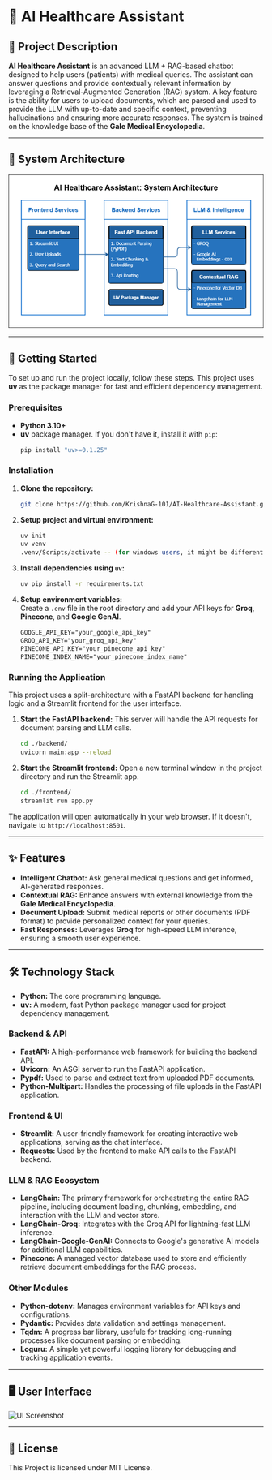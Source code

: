 # 🏥 AI Healthcare Assistant

## 📝 Project Description

**AI Healthcare Assistant** is an advanced LLM + RAG-based chatbot designed to help users (patients) with medical queries. The assistant can answer questions and provide contextually relevant information by leveraging a Retrieval-Augmented Generation (RAG) system. A key feature is the ability for users to upload documents, which are parsed and used to provide the LLM with up-to-date and specific context, preventing hallucinations and ensuring more accurate responses. The system is trained on the knowledge base of the **Gale Medical Encyclopedia**.

---

## 📐 System Architecture
![System Architecture](https://github.com/KrishnaG-101/AI-Healthcare-Assistant/blob/main/AI%20Healthcare%20Assistant%20System%20Architecture.png)

---

## 🚀 Getting Started

To set up and run the project locally, follow these steps. This project uses **uv** as the package manager for fast and efficient dependency management.

### Prerequisites

-   **Python 3.10+**
-   **uv** package manager. If you don't have it, install it with `pip`:
    ```bash
    pip install "uv>=0.1.25"
    ```

### Installation

1.  **Clone the repository:**
    ```bash
    git clone https://github.com/KrishnaG-101/AI-Healthcare-Assistant.git
    ```

2.  **Setup project and virtual environment:**
    ```bash
    uv init
    uv venv
    .venv/Scripts/activate -- (for windows users, it might be different for others)
    ```

3.  **Install dependencies using `uv`:**
    ```bash
    uv pip install -r requirements.txt
    ```

4.  **Setup environment variables:**\
    Create a `.env` file in the root directory and add your API keys for **Groq**, **Pinecone**, and **Google GenAI**.
    ```
    GOOGLE_API_KEY="your_google_api_key"
    GROQ_API_KEY="your_groq_api_key"
    PINECONE_API_KEY="your_pinecone_api_key"
    PINECONE_INDEX_NAME="your_pinecone_index_name"
    ```

### Running the Application

This project uses a split-architecture with a FastAPI backend for handling logic and a Streamlit frontend for the user interface.

1.  **Start the FastAPI backend:**
    This server will handle the API requests for document parsing and LLM calls.
    ```bash
    cd ./backend/
    uvicorn main:app --reload
    ```

2.  **Start the Streamlit frontend:**
    Open a new terminal window in the project directory and run the Streamlit app.
    ```bash
    cd ./frontend/
    streamlit run app.py
    ```

The application will open automatically in your web browser. If it doesn't, navigate to `http://localhost:8501`.

---

## ✨ Features

-   **Intelligent Chatbot:** Ask general medical questions and get informed, AI-generated responses.
-   **Contextual RAG:** Enhance answers with external knowledge from the **Gale Medical Encyclopedia**.
-   **Document Upload:** Submit medical reports or other documents (PDF format) to provide personalized context for your queries.
-   **Fast Responses:** Leverages **Groq** for high-speed LLM inference, ensuring a smooth user experience.

---

## 🛠️ Technology Stack

-   **Python:** The core programming language.
-   **uv:** A modern, fast Python package manager used for project dependency management.

### Backend & API
-   **FastAPI:** A high-performance web framework for building the backend API.
-   **Uvicorn:** An ASGI server to run the FastAPI application.
-   **Pypdf:** Used to parse and extract text from uploaded PDF documents.
-   **Python-Multipart:** Handles the processing of file uploads in the FastAPI application.

### Frontend & UI
-   **Streamlit:** A user-friendly framework for creating interactive web applications, serving as the chat interface.
-   **Requests:** Used by the frontend to make API calls to the FastAPI backend.

### LLM & RAG Ecosystem
-   **LangChain:** The primary framework for orchestrating the entire RAG pipeline, including document loading, chunking, embedding, and interaction with the LLM and vector store.
-   **LangChain-Groq:** Integrates with the Groq API for lightning-fast LLM inference.
-   **LangChain-Google-GenAI:** Connects to Google's generative AI models for additional LLM capabilities.
-   **Pinecone:** A managed vector database used to store and efficiently retrieve document embeddings for the RAG process.

### Other Modules
-   **Python-dotenv:** Manages environment variables for API keys and configurations.
-   **Pydantic:** Provides data validation and settings management.
-   **Tqdm:** A progress bar library, usefule for tracking long-running processes like document parsing or embedding.
-   **Loguru:** A simple yet powerful logging library for debugging and tracking application events.

---

## 🖥️ User Interface
![UI Screenshot](https://github.com/KrishnaG-101/AI-Healthcare-Assistant/blob/main/AI%20Healthcare%20Assistant%20File%20Upload%20Screenshor.png)

---

## 📄 License

This Project is licensed under MIT License.
